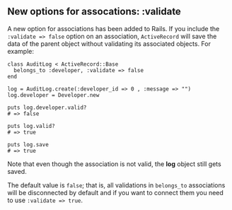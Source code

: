 ## New options for assocations: :validate

A new option for associations has been added to Rails. If you include the `:validate => false` option on an association, `ActiveRecord` will save the data of the parent object without validating its associated objects.  For example:

	class AuditLog < ActiveRecord::Base
	  belongs_to :developer, :validate => false
	end

	log = AuditLog.create(:developer_id => 0 , :message => "")
	log.developer = Developer.new

	puts log.developer.valid?
	# => false

	puts log.valid?
	# => true

	puts log.save
	# => true

Note that even though the association is not valid, the **log** object still gets saved.

The default value is `false`; that is, all validations in `belongs_to` associations will be disconnected by default and if you want to connect them you need to use `:validate => true`.
